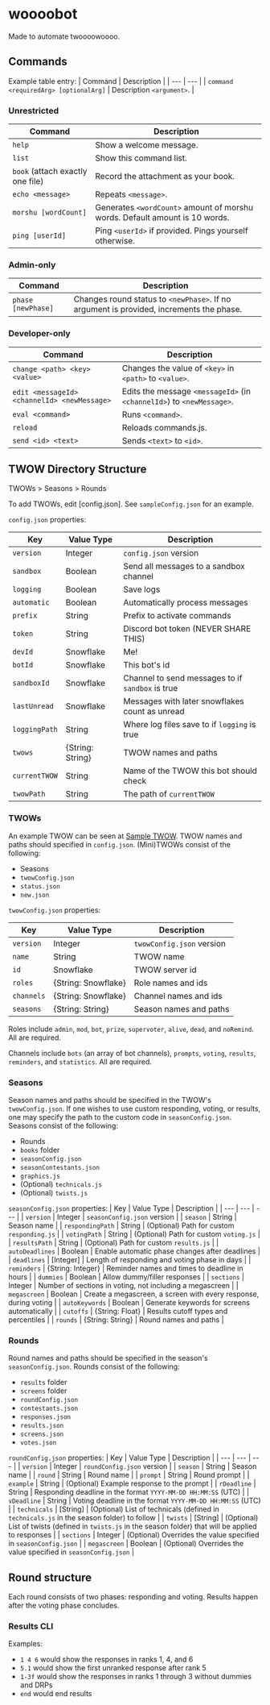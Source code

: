 # woooobot
Made to automate twoooowoooo.

## Commands
Example table entry:
| Command | Description |
| --- | --- |
| `command <requiredArg> [optionalArg]` | Description `<argument>`. |

### Unrestricted
| Command | Description |
| --- | --- |
| `help` | Show a welcome message. |
| `list` | Show this command list. |
| `book` (attach exactly one file) | Record the attachment as your book. |
| `echo <message>` | Repeats `<message>`. |
| `morshu [wordCount]` | Generates `<wordCount>` amount of morshu words. Default amount is 10 words. |
| `ping [userId]` | Ping `<userId>` if provided. Pings yourself otherwise. |

### Admin-only
| Command | Description |
| --- | --- |
| `phase [newPhase]` | Changes round status to `<newPhase>`. If no argument is provided, increments the phase. |

### Developer-only
| Command | Description |
| --- | --- |
| `change <path> <key> <value>` | Changes the value of `<key>` in `<path>` to `<value>`. |
| `edit <messageId> <channelId> <newMessage>` | Edits the message `<messageId>` (in `<channelId>`) to `<newMessage>`. |
| `eval <command>` | Runs `<command>`. |
| `reload` | Reloads commands.js. |
| `send <id> <text>` | Sends `<text>` to `<id>`. |

## TWOW Directory Structure
TWOWs > Seasons > Rounds

To add TWOWs, edit [config.json]. See `sampleConfig.json` for an example.

`config.json` properties:

| Key | Value Type | Description |
| --- | --- | --- |
| `version` | Integer | `config.json` version |
| `sandbox` | Boolean | Send all messages to a sandbox channel |
| `logging` | Boolean | Save logs |
| `automatic` | Boolean | Automatically process messages |
| `prefix` | String | Prefix to activate commands |
| `token` | String | Discord bot token (NEVER SHARE THIS) |
| `devId` | Snowflake | Me! |
| `botId` | Snowflake | This bot's id |
| `sandboxId` | Snowflake | Channel to send messages to if `sandbox` is true |
| `lastUnread` | Snowflake | Messages with later snowflakes count as unread |
| `loggingPath` | String | Where log files save to if `logging` is true |
| `twows` | {String: String} | TWOW names and paths |
| `currentTWOW` | String | Name of the TWOW this bot should check |
| `twowPath` | String | The path of `currentTWOW` |

### TWOWs
An example TWOW can be seen at [Sample TWOW](Sample%20TWOW).
TWOW names and paths should specified in `config.json`.
(Mini)TWOWs consist of the following:
- Seasons
- `twowConfig.json`
- `status.json`
- `new.json`

`twowConfig.json` properties:

| Key | Value Type | Description |
| --- | --- | --- |
| `version` | Integer | `twowConfig.json` version |
| `name` | String | TWOW name |
| `id` | Snowflake | TWOW server id |
| `roles` | {String: Snowflake} | Role names and ids |
| `channels` | {String: Snowflake} | Channel names and ids |
| `seasons` | {String: String} | Season names and paths |

Roles include `admin`, `mod`, `bot`, `prize`, `supervoter`, `alive`, `dead`, and `noRemind`. All are required.

Channels include `bots` (an array of bot channels), `prompts`, `voting`, `results`, `reminders`, and `statistics`. All are required.

### Seasons
Season names and paths should be specified in the TWOW's `twowConfig.json`.
If one wishes to use custom responding, voting, or results, one may specify the path to the custom code in `seasonConfig.json`.
Seasons consist of the following:
- Rounds
- `books` folder
- `seasonConfig.json`
- `seasonContestants.json`
- `graphics.js`
- (Optional) `technicals.js`
- (Optional) `twists.js`

`seasonConfig.json` properties:
| Key | Value Type | Description |
| --- | --- | --- |
| `version` | Integer | `seasonConfig.json` version |
| `season` | String | Season name |
| `respondingPath` | String | (Optional) Path for custom `responding.js` |
| `votingPath` | String | (Optional) Path for custom `voting.js` |
| `resultsPath` | String | (Optional) Path for custom `results.js` |
| `autoDeadlines` | Boolean | Enable automatic phase changes after deadlines |
| `deadlines` | \[Integer\] | Length of responding and voting phase in days |
| `reminders` | {String: Integer} | Reminder names and times to deadline in hours |
| `dummies` | Boolean | Allow dummy/filler responses |
| `sections` | Integer | Number of sections in voting, not including a megascreen |
| `megascreen` | Boolean | Create a megascreen, a screen with every response, during voting |
| `autoKeywords` | Boolean | Generate keywords for screens automatically |
| `cutoffs` | {String: Float} | Results cutoff types and percentiles |
| `rounds` | {String: String} | Round names and paths |

### Rounds
Round names and paths should be specified in the season's `seasonConfig.json`.
Rounds consist of the following:
- `results` folder
- `screens` folder
- `roundConfig.json`
- `contestants.json`
- `responses.json`
- `results.json`
- `screens.json`
- `votes.json`

`roundConfig.json` properties:
| Key | Value Type | Description |
| --- | --- | --- |
| `version` | Integer | `roundConfig.json` version |
| `season` | String | Season name |
| `round` | String | Round name |
| `prompt` | String | Round prompt |
| `example` | String | (Optional) Example response to the prompt |
| `rDeadline` | String | Responding deadline in the format `YYYY-MM-DD HH:MM:SS` (UTC) |
| `vDeadline` | String | Voting deadline in the format `YYYY-MM-DD HH:MM:SS` (UTC) |
| `technicals` | \[String\] | (Optional) List of technicals (defined in `technicals.js` in the season folder) to follow |
| `twists` | \[String\] | (Optional) List of twists (defined in `twists.js` in the season folder) that will be applied to responses |
| `sections` | Integer | (Optional) Overrides the value specified in `seasonConfig.json` |
| `megascreen` | Boolean | (Optional) Overrides the value specified in `seasonConfig.json` |

## Round structure
Each round consists of two phases: responding and voting. Results happen after the voting phase concludes.

### Results CLI
Examples:
- `1 4 6` would show the responses in ranks 1, 4, and 6
- `5.1` would show the first unranked response after rank 5
- `1-3f` would show the responses in ranks 1 through 3 without dummies and DRPs
- `end` would end results
